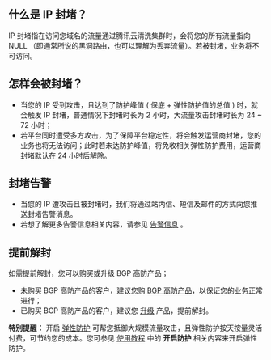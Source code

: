 ## 什么是 IP 封堵？
IP 封堵指在访问您域名的流量通过腾讯云清洗集群时，会将您的所有流量指向 NULL （即通常所说的黑洞路由，也可以理解为丢弃流量）。若被封堵，业务将不可访问。

## 怎样会被封堵？
- 当您的 IP 受到攻击，且达到了防护峰值 ( 保底 + 弹性防护值的总值 ) 时，就会触发 IP 封堵，普通情况下封堵时长为 2 小时，大流量攻击封堵时长为 24 ~ 72 小时；
- 若平台同时遭受多方攻击，为了保障平台稳定性，将会触发运营商封堵，您的业务也将无法访问；此时若未达防护峰值，将免收相关弹性防护费用，运营商封堵默认在 24 小时后解除。

## 封堵告警
- 当您的 IP 遭攻击且被封堵时，我们将通过站内信、短信及邮件的方式向您推送封堵告警消息。
- 若想了解更多告警信息相关内容，请参见 [告警信息](https://cloud.tencent.com/document/product/297/15406) 。

## 提前解封
如需提前解封，您可以购买或升级 BGP 高防产品；
- 未购买 BGP 高防产品的客户，建议您购 [BGP 高防产品](https://console.cloud.tencent.com/dayu/basic)，以保证您的业务正常进行；
- 已购买 BGP 高防产品的客户，建议您 [升级](https://console.cloud.tencent.com/dayu/basic) 产品，提前解封。

**特别提醒：**
开启 [弹性防护](https://console.cloud.tencent.com/dayu/bgp) 可帮您抵御大规模流量攻击，且弹性防护按天按量灵活付费，可节约您的成本。您可参见 [使用教程](https://cloud.tencent.com/document/product/297/15828) 中的 **开启防护** 相关内容来开启弹性防护。
